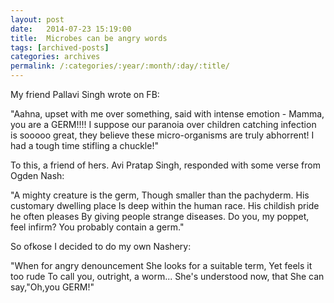 ```yaml
---
layout: post
date:	2014-07-23 15:19:00
title:  Microbes can be angry words
tags: [archived-posts]
categories: archives
permalink: /:categories/:year/:month/:day/:title/
---
```

My friend Pallavi Singh wrote on FB:

"Aahna, upset with me over something, said with intense emotion - Mamma, you are a GERM!!!!
I suppose our paranoia over children catching infection is sooooo great, they believe these micro-organisms are truly abhorrent! I had a tough time stifling a chuckle!"

To this, a friend of hers. Avi Pratap Singh, responded with some verse from Ogden Nash:

"A mighty creature is the germ,
Though smaller than the pachyderm.
His customary dwelling place 
Is deep within the human race. 
His childish pride he often pleases 
By giving people strange diseases. 
Do you, my poppet, feel infirm? 
You probably contain a germ."

So ofkose I decided to do my own Nashery:

"When for angry denouncement
She looks for a suitable term,
Yet feels it too rude
To call you, outright, a worm...
She's understood now, that
She can say,"Oh,you GERM!"
